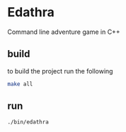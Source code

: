 # Edathra
Command line adventure game in C++



## build 

to build the project run the following 

```bash
make all
```

## run 

```bash
./bin/edathra
```